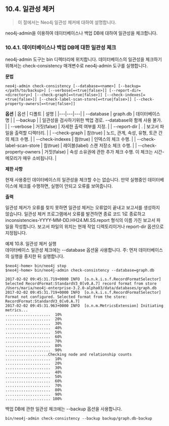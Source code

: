 ## 10.4. 일관성 체커
> 이 절에서는 Neo4j 일관성 체커에 대하여 설명합니다.

neo4j-admin을 이용하여 데이터베이스나 백업 DB에 대하여 일관성을 체크합니다.

### 10.4.1. 데이터베이스나 백업 DB에 대한 일관성 체크

neo4j-admin 도구는 bin 디렉터리에 위치합니다. 데이터베이스의 일관성을 체크하기 위해서는 check-consistency 매개변수로 neo4j-admin 도구를 실행합니다.

**문법**
```
neo4j-admin check-consistency [--database=<name>] [--backup=</path/to/backup>] [--verbose[=<true|false>]] [--report-dir=<directory>] [--check-graph[=<true|false>]] [--check-indexes[=<true|false>]] [--check-label-scan-store[=<true|false>]] [--check-property-owners[=<true|false>]]
```
**옵션**
| 옵션 | 디폴트 | 설명 |
|---|---|---|
| --database | graph.db | 데이터베이스 명 |
| --backup |  | 일관성을 검사하기위한 백업 경로. --database와 함께 사용 불가. |
| --verbose | 거짓(false) | 자세한 출력 여부를 지정. |
| --report-dir | . | 보고서 파일을 출력할 디렉터리. |
| --check-graph | 참(true) | 노드, 관계, 속성, 유형, 토큰 간의 체크 수행. |
| --check-indexes | 참(true) | 인덱스의 체크 수행. |
| --check-label-scan-store | 참(true) | 레이블(label) 스캔 저장소 체크 수행. |
| --check-property-owners | 거짓(false) | 속성 소유권에 관한 추가 체크 수행. 이 체크는 시간-메모리가 매우 소비됩니다. |

**제한 사항**

현재 사용중인 데이터베이스의 일관성을 체크할 수는 없습니다. 만약 실행중인 데이터베이스에 체크를 수행하면, 실행이 안되고 오류를 보여줍니다.

**출력**

일관성 체커가 오류를 찾지 못하면 일관성 체커는 오류없이 끝내고 보고서를 생성하지 않습니다. 일관성 체커 프로그램에서 오류를 발견하면 종료 코드 1로 종료하고 inconsistencies-YYYY-MM-DD.HH24.MI.SS.report 형식의 이름 가진 보고서 파일을 작성합니다. 보고서 파일의 위치는 현재 작업 디렉토리이거나 report-dir 옵션으로 지정됩니다.

예제 10.8. 일관성 체커 실행  
데이터베이스 일관성 체크에는 --database 옵션울 사용합니다. 주: 먼저 데이터베이스의 실행을 중지한 뒤 실행합니다.
```
$neo4j-home> bin/neo4j stop
$neo4j-home> bin/neo4j-admin check-consistency --database=graph.db

2017-02-02 09:45:31.719+0000 INFO  [o.n.k.i.s.f.RecordFormatSelector] Selected RecordFormat:StandardV3_0[v0.A.7] record format from store /Users/maria/neo4j-enterprise-3.2.0-alpha03/data/databases/graph.db
2017-02-02 09:45:31.719+0000 INFO  [o.n.k.i.s.f.RecordFormatSelector] Format not configured. Selected format from the store: RecordFormat:StandardV3_0[v0.A.7]
2017-02-02 09:45:31.963+0000 INFO  [o.n.m.MetricsExtension] Initiating metrics...
....................  10%
....................  20%
....................  30%
....................  40%
....................  50%
....................  60%
....................  70%
....................  80%
....................  90%
...................Checking node and relationship counts
....................  10%
....................  20%
....................  30%
....................  40%
....................  50%
....................  60%
....................  70%
....................  80%
....................  90%
.................... 100%
```
백업 DB에 관한 일관성 체크에는 --backup 옵션을 사용합니다.
```
bin/neo4j-admin check-consistency --backup backup/graph.db-backup
```